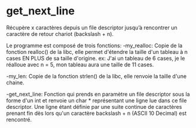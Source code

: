 get_next_line
=============

Récupère x caractères depuis un file descriptor jusqu’à rencontrer un caractère de retour chariot (backslash + n).

Le programme est composé de trois fonctions:
-my_realloc: Copie de la fonction realloc() de la libc, elle permet d'étendre la taille d'un tableau à n cases EN PLUS de sa taille d'origine.
ex: J'ai un tableau de 6 cases, je le réalloue avec n = 5, mon tableau aura une taille de 11 cases.

-my_len: Copie de la fonction strlen() de la libc, elle renvoie la taille d'une chaine.

-get_next_line: Fonction qui prends en paramètre un file descriptor sous la forme d'un int et renvoie un char * représentant une ligne lue dans ce file descriptor. Une ligne étant définie par une suite continue de caractères prenant fin dès lors qu'un caractère backslash + n (ASCII 10 Decimal) est rencontré.
